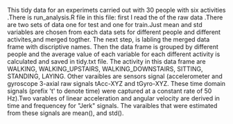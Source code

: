 This tidy data for an experimets carried out with 30 people with six
activities .There is run_analysis.R file in this file:
first I read the of the raw data .There are two sets of data one for test and one for train.Just mean and std variables are chosen from each data sets for different people and different activites,and merged togther. The next step, is labling the merged data frame with discriptive names. Then the data frame is grouped by different people and the average value of each variable for each different activity is calculated and saved in tidy.txt file.
The activity in this data frame are WALKING, WALKING_UPSTAIRS, WALKING_DOWNSTAIRS, SITTING, STANDING, LAYING.
Other varaibles are sensors signal (accelerometer and gyroscope 3-axial raw signals tAcc-XYZ and tGyro-XYZ. These time domain signals (prefix 't' to denote time) were captured at a constant rate of 50 Hz).Two varables of linear acceleration and angular velocity are derived in time and frequencey for "Jerk" signals.
The varaibles that were estimated from these signals are mean(), and std().